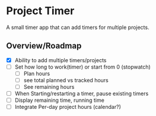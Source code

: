 # Project Timer

A small timer app that can add timers for multiple projects.

## Overview/Roadmap
- [x] Ability to add multiple timers/projects
- [ ] Set how long to work(timer) or start from 0 (stopwatch)
    - [ ] Plan hours
    - [ ] see total planned vs tracked hours
    - [ ] See remaining hours
- [ ] When Starting/restarting a timer, pause existing timers
- [ ] Display remaining time, running time
- [ ] Integrate Per-day project hours (calendar?)
